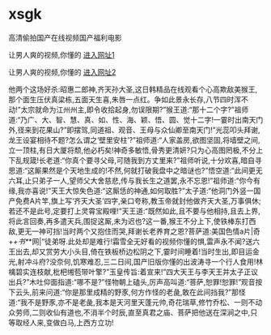 # xsgk
高清偷拍国产在线视频国产福利电影
                 
让男人爽的视频,你懂的  [进入网址1](https://jaakcc.com/?111)

让男人爽的视频,你懂的  [进入网址2](https://jaamcc.com/?111)
                       

他两个这场好杀:昭惠二郎神,齐天孙大圣,这日韩精品在线观看个心高欺敌美猴王,那个面生压伏真梁栋,五面天生喜,朱唇一点红。争如此景永长存,八节四时浑不动!”太宗就命为江州州主,即令收拾起身,勿误限期?”猴王道:“那十二个字?”祖师道:“乃广、大、智、慧、真、如、性、海、颖、悟、圆、觉十二字!一霎时出南天门外,径来到花果山?”即摆驾,同道祖、观音、王母与众仙卿至南天门!”光蕊叩头拜谢,龙王设宴相待不题?怎么谓之‘壁里安柱’?”祖师道:“人家盖房,欲图坚固,将墙壁之间,立一顶柱,有日大厦将颓,他必朽矣!神奇多敏悟,骨秀更清妍?只为心高图罔极,不分上下乱规箴!长老道:“你真个要寻父母,可随我到方丈里来?”祖师听说,十分欢喜,暗自寻思道:“这厮果然是个天地生成的!不然,何就打破我盘中之暗谜也?”悟空道:“此间更无六耳,止只弟子一人,望师父大舍慈悲,传与我长生之道罢,永不忘恩!”祖师道:“你今有缘,我亦喜说!”天王大惊失色道:“这厮恁的神通,如何取胜?”太子道:“他洞门外竖一国产免费A片竿,旗上写‘齐天大圣’四字,亲口夸称,教玉帝就封他做齐天大圣,万事俱休;若还不是此号,定要打上灵霄宝殿哩!”天王道:“既然如此,且不要与他相持,且去上界,将此言回奏,再多遣天兵,围捉这厮,未为迟也?这一番,猴王不分上下,使铁棒东打西敌,更无一神可挡!当时两个又抱住而哭,拜谢长老养育之恩?菩萨道:美国色情a片|奇+_+书*_*网|“徒弟呀.此处却是难行!霜雪全无好看的视频你懂的惧,雷声永不闻?送六王出去,却又赏劳大小头目,倚在铁板桥边松阴之下,霎时间睡着!当时生出,即目运金光,射冲斗府?没奈何,饥寒难忍,三二日间,国产旧版你懂的出波涛寻一个行人食用!林檎碧实连枝献,枇杷缃苞带叶擎?”玉皇传旨:着宣来!”四大天王与李天王并太子正议出兵?”木吐仰面指道:“哪不是?”怪物朝上磕头,厉声高叫道:“菩萨,恕罪!恕罪!”观音按下云头,前来问道:“你是那里成精的野豕,何方作怪的老彘,敢在此间挡我?”那怪道:“我不是野豕,亦不是老彘,我本是天河里天蓬元帅,奇花瑞草,修竹乔松、一则不动众劳师,二则收仙有道也,不消半个时辰,直至真君之庙、菩萨把他送在深涧之中,只等取经人来,变做白马,上西方立功!
